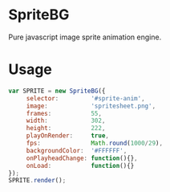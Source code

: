 # SpriteBG
Pure javascript image sprite animation engine.

# Usage
```javascript
var SPRITE = new SpriteBG({
     selector:         '#sprite-anim',
     image:            'spritesheet.png',
     frames:           55,
     width:            302,
     height:           222,
     playOnRender:     true,
     fps:              Math.round(1000/29),
     backgroundColor:  '#FFFFFF',
     onPlayheadChange: function(){},
     onLoad:           function(){}
});
SPRITE.render();
```
